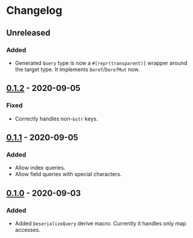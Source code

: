 # Changelog

## Unreleased

### Added

* Generated `Query` type is now a `#[repr(transparent)]` wrapper around the target type.
  It implements `Deref`/`DerefMut` now.

## [0.1.2] - 2020-09-05

### Fixed

* Correctly handles non-`&str` keys.

## [0.1.1] - 2020-09-05

### Added

* Allow index queries.
* Allow field queries with special characters.

## [0.1.0] - 2020-09-03

### Added

* Added `DeserializeQuery` derive macro. Currently it handles only map accesses.

[0.1.2]: https://github.com/pandaman64/serde-query/compare/v0.1.1...v0.1.2
[0.1.1]: https://github.com/pandaman64/serde-query/compare/v0.1.0...v0.1.1
[0.1.0]: https://github.com/pandaman64/serde-query/releases/tag/v0.1.0